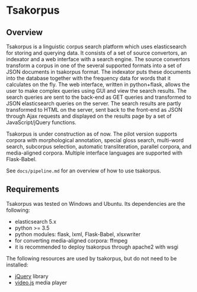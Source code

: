 # Tsakorpus

## Overview

Tsakorpus is a linguistic corpus search platform which uses elasticsearch for storing and querying data. It consists of a set of source convertors, an indexator and a web interface with a search engine. The source convertors transform a corpus in one of the several supported formats into a set of JSON documents in tsakorpus format. The indexator puts these documents into the database together with the frequency data for words that it calculates on the fly. The web interface, written in python+flask, allows the user to make complex queries using GUI and view the search results. The search queries are sent to the back-end as GET queries and transformed to JSON elasticsearch queries on the server. The search results are partly transformed to HTML on the server, sent back to the front-end as JSON through Ajax requests and displayed on the results page by a set of JavaScript/jQuery functions.

Tsakorpus is under construction as of now. The pilot version supports corpora with morphological annotation, special gloss search, multi-word search, subcorpus selection, automatic transliteration, parallel corpora, and media-aligned corpora. Multiple interface languages are supported with Flask-Babel.

See ``docs/pipeline.md`` for an overview of how to use tsakorpus.

## Requirements

Tsakorpus was tested on Windows and Ubuntu. Its dependencies are the following:

* elasticsearch 5.x
* python >= 3.5
* python modules: flask, lxml, Flask-Babel, xlsxwriter
* for converting media-aligned corpora: ffmpeg
* it is recommended to deploy tsakorpus through apache2 with wsgi

The following resources are used by tsakorpus, but do not need to be installed:

* [jQuery](https://jquery.com/) library
* [video.js](http://videojs.com/) media player
